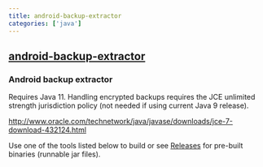 ```yaml
---
title: android-backup-extractor
categories: ['java']
---
```

## [android-backup-extractor](https://github.com/nelenkov/android-backup-extractor)

### Android backup extractor


Requires Java 11. Handling encrypted backups requires the JCE unlimited strength 
jurisdiction policy (not needed if using current Java 9 release).

http://www.oracle.com/technetwork/java/javase/downloads/jce-7-download-432124.html

Use one of the tools listed below to build or see [Releases](#releases) for pre-built binaries (runnable jar files).
